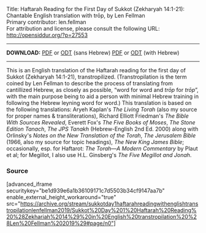 <html>
<head></head>
<body>
Title: Haftarah Reading for the First Day of Sukkot (Zekharyah 14:1-21): Chantable English translation with trōp, by Len Fellman<br />
Primary contributor: len.fellman<br />
For attribution and license, please consult the following URL: <a href="http://opensiddur.org/?p=27553">http://opensiddur.org/?p=27553</a>
<p />
<hr />

<strong>DOWNLOAD:</strong> 
<a href="https://archive.org/download/sukkotday1haftarahreadingwithenglishtranstropilationlenfellman2019/Sukkot%20Day%201%20Haftarah%20Reading%20%28Zekhariah%2014%29%20in%20English%20transtropilation%20%28Len%20Fellman%202019%29%20-%20english%20only.pdf">PDF</a> or <a href="https://archive.org/download/sukkotday1haftarahreadingwithenglishtranstropilationlenfellman2019/Sukkot%20Day%201%20Haftarah%20Reading%20%28Zekhariah%2014%29%20in%20English%20transtropilation%20%28Len%20Fellman%202019%29%20-%20english%20only.odt">ODT</a> (sans Hebrew)
<a href="https://archive.org/download/sukkotday1haftarahreadingwithenglishtranstropilationlenfellman2019/Sukkot%20Day%201%20Haftarah%20Reading%20%28Zekhariah%2014%29%20in%20English%20transtropilation%20%28Len%20Fellman%202019%29.pdf">PDF</a> or <a href="https://archive.org/download/sukkotday1haftarahreadingwithenglishtranstropilationlenfellman2019/Sukkot%20Day%201%20Haftarah%20Reading%20%28Zekhariah%2014%29%20in%20English%20transtropilation%20%28Len%20Fellman%202019%29.odt">ODT</a> (with Hebrew)

<hr />

This is an English translation of the Haftarah reading for the first day of Sukkot (Zekharyah 14:1-21), transtropilized. (Transtropilation is the term coined by Len Fellman to describe the process of translating from cantillized Hebrew, as closely as possible, “word for word and <em>trōp</em> for <em>trōp</em>”, with the main purpose being to aid a person with minimal Hebrew training in following the Hebrew leyning word for word.) This translation is based on the following translations: Aryeh Kaplan's <em>The Living Torah</em> (also my source for proper names &amp; transliterations), Richard Elliott Friedman's <em>The Bible With Sources Revealed</em>, Everett Fox's <em>The Five Books of Moses</em>, <em>The Stone Edition Tanach</em>, <em>The JPS Tanakh</em> (Hebrew-English 2nd Ed. 2000) along with Orlinsky's <em>Notes on the New Translation of the Torah</em>, <em>The Jerusalem Bible</em> (1966, also my source for topic headings), <em>The New King James Bible</em>; occasionally, esp. for Haftarot: <em>The Torah—A Modern Commentary</em> by Plaut et al; for Megillot, I also use H.L. Ginsberg's <em>The Five Megillot and Jonah</em>.

<h3>Source</h3>

[advanced_iframe securitykey="be1d939e6a1b36109171c7d5503b34cf9147aa7b" enable_external_height_workaround="true" src="https://archive.org/stream/sukkotday1haftarahreadingwithenglishtranstropilationlenfellman2019/Sukkot%20Day%201%20Haftarah%20Reading%20%28Zekhariah%2014%29%20in%20English%20transtropilation%20%28Len%20Fellman%202019%29#page/n0"]
</body>
</html>